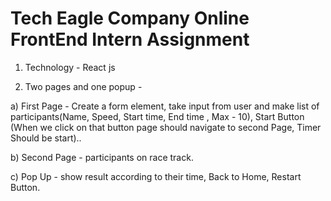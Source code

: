 # Tech Eagle Company Online FrontEnd Intern Assignment

1. Technology - React js

2. Two pages and one popup -

a) First Page - Create a form element,
take input from user and make list of participants(Name, Speed, Start time, End time , Max - 10),
Start Button (When we click on that button page should navigate to second Page, Timer Should be start)..

b) Second Page - participants on race track.

c) Pop Up - show result according to their time,
Back to Home,
Restart Button.
